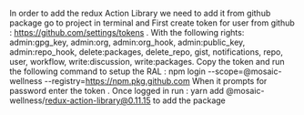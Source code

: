 In order to add the redux Action Library we need to add it from github package go to project in  terminal and
First create token for user from github : https://github.com/settings/tokens . With the following rights: admin:gpg_key, admin:org, admin:org_hook, admin:public_key, admin:repo_hook, delete:packages, delete_repo, gist, notifications, repo, user, workflow, write:discussion, write:packages. 
Copy the token and  run the following command to setup the RAL :
npm login --scope=@mosaic-wellness --registry=https://npm.pkg.github.com
When it prompts for password enter the token .
Once logged in run : yarn add @mosaic-wellness/redux-action-library@0.11.15 to add the package

